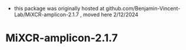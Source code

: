 * this package was originally hosted at github.com/Benjamin-Vincent-Lab/MiXCR-amplicon-2.1.7 , moved here 2/12/2024

# MiXCR-amplicon-2.1.7
